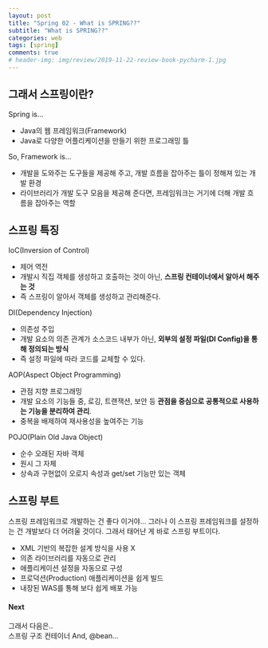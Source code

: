 ```yaml
---  
layout: post  
title: "Spring 02 - What is SPRING??"  
subtitle: "What is SPRING??"  
categories: web  
tags: [spring]   
comments: true  
# header-img: img/review/2019-11-22-review-book-pycharm-1.jpg  
---  
```

  
## 그래서 스프링이란?
Spring is...
- Java의 웹 프레임워크(Framework)
- Java로 다양한 어플리케이션을 만들기 위한 프로그래밍 틀  

So, Framework is...
- 개발을 도와주는 도구들을 제공해 주고, 개발 흐름을 잡아주는 틀이 정해져 있는 개발 환경
-  라이브러리가 개발 도구 모음을 제공해 준다면, 프레임워크는 거기에 더해 개발 흐름을 잡아주는 역할
  
## 스프링 특징
IoC(Inversion of Control)
  - 제어 역전
  - 개발시 직집 객체를 생성하고 호출하는 것이 아닌, **스프링 컨테이너에서 알아서 해주는 것**  
  - 즉 스프링이 알아서 객체를 생성하고 관리해준다.
  
DI(Dependency Injection)
  - 의존성 주입
  - 개발 요소의 의존 관계가 소스코드 내부가 아닌, **외부의 설정 파일(DI Config)을 통해 정의되는 방식**
  - 즉 설정 파일에 따라 코드를 교체할 수 있다.  
  
AOP(Aspect Object Programming)
- 관점 지향 프로그래밍
- 개발 요소의 기능들 중, 로깅, 트랜잭션, 보안 등 **관점을 중심으로 공통적으로 사용하는 기능을 분리하여 관리**.
- 중복을 배제하여 재사용성을 높여주는 기능

POJO(Plain Old Java Object)
- 순수 오래된 자바 객체
- 원시 그 자체
- 상속과 구현없이 오로지 속성과 get/set 기능만 있는 객체  

## 스프링 부트
스프링 프레임워크로 개발하는 건 좋다 이거야... 그러나 이 스프링 프레임워크를 설정하는 건 개발보다 더 어려울 것이다. 그래서 태어난 게 바로 스프링 부트이다. 

- XML 기반의 복잡한 설계 방식을 사용 X
- 의존 라이브러리를 자동으로 관리
- 애플리케이션 설정을 자동으로 구성
- 프로덕션(Production) 애플리케이션을 쉽게 빌드
- 내장된 WAS를 통해 보다 쉽게 배포 가능


<!-- ![SRP](https://zzangkkmin.github.io/assets/img/postImages/2024-08-11-web-spring-01-SRP.png) -->


#### Next
그래서 다음은..  
스프링 구조
컨테이너 And, @bean...
